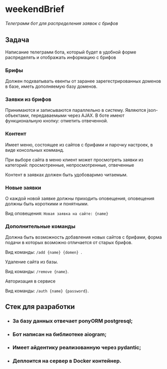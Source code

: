 # weekendBrief

###### Телеграмм бот для распределения заявок с брифов

## Задача 
Написание телеграмм бота, который будет в удобной форме распределять и отображать информацию с брифов

### Брифы
Должен подхватывать евенты от заранее зарегестрированных доменов в базе, иметь дополняемую базу доменов.

### Заявки из брифов

Принимаются и записываются параллельно в систему. Являются json-объектами, передаваемыми через AJAX. В боте имеют функциональную кнопку: отметить отвеченной.

### Контент
Имеет меню, состоящее из сайтов с брифами и парочку настроек, в виде консольных комманд.

При выборе сайта в меню клиент может просмотреть заявки из категорий: просмотренные, непросмотренные, отвеченные

Контент в заявках должен быть удобоваримо читаемым.

### Новые заявки
О каждой новой заявке должны приходить оповещения, оповещения должны быть короткими и понятными.

Вид оповещения: `Новая заявка на сайте: {name}`

### Дополнительные команды

Должна быть возможность добавления новых сайтов с брифами, форма подачи в которых возможно отличается от старых брифов.

Вид команды:  `/add {name} {domen} `.

Удаление сайта из базы.

Вид команды:  `/remove {name}`.

Авторизация в сервисе

Вид команды:  `/auth {name} {password}`.

## Стек для разработки
* ### За базу данных отвечает ponyORM postgresql;
* ### Бот написан на библиотеке aiogram;
* ### Имеет айдентику реализованную через pydantic;
* ### Деплоится на сервер в Docker контейнер.
